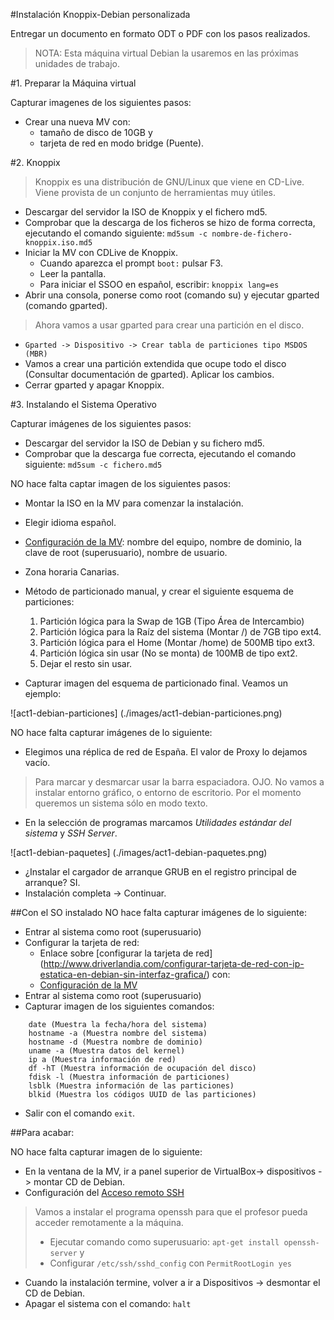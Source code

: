 
#Instalación Knoppix-Debian personalizada

Entregar un documento en formato ODT o PDF con los pasos realizados.

> NOTA:
> Esta máquina virtual Debian la usaremos en las próximas unidades de trabajo.

#1. Preparar la Máquina virtual

Capturar imagenes de los siguientes pasos:
* Crear una nueva MV con:
    * tamaño de disco de 10GB y
    * tarjeta de red en modo bridge (Puente).

#2. Knoppix

> Knoppix es una distribución de GNU/Linux que viene en CD-Live.
> Viene provista de un conjunto de herramientas muy útiles.

* Descargar del servidor la ISO de Knoppix y el fichero md5.
* Comprobar que la descarga de los ficheros se hizo de forma correcta, ejecutando el comando siguiente: `md5sum -c nombre-de-fichero-knoppix.iso.md5`
* Iniciar la MV con CDLive de Knoppix.
    * Cuando aparezca el prompt `boot:` pulsar F3.
    * Leer la pantalla.
    * Para iniciar el SSOO en español, escribir: `knoppix lang=es`
* Abrir una consola, ponerse como root (comando su) y ejecutar gparted (comando gparted).

>Ahora vamos a usar gparted para crear una partición en el disco.

* `Gparted -> Dispositivo -> Crear tabla de particiones tipo MSDOS (MBR)`
* Vamos a crear una partición extendida que ocupe todo el disco (Consultar documentación de gparted). Aplicar los cambios.
* Cerrar gparted y apagar Knoppix.

#3. Instalando el Sistema Operativo

Capturar imágenes de los siguientes pasos:
* Descargar del servidor la ISO de Debian y su fichero md5.
* Comprobar que la descarga fue correcta, ejecutando el comando siguiente: `md5sum -c fichero.md5`

NO hace falta captar imagen de los siguientes pasos:
* Montar la ISO en la MV para comenzar la instalación.
* Elegir idioma español.
* [Configuración de la MV](../../../global/configuracion-aula109.md):
nombre del equipo, nombre de dominio, la clave de root (superusuario),
nombre de usuario.
* Zona horaria Canarias.

* Método de particionado manual, y crear el siguiente esquema de particiones:
    1. Partición lógica para la Swap de 1GB (Tipo Área de Intercambio)
    1. Partición lógica para la Raíz del sistema (Montar /) de 7GB tipo ext4.
    1. Partición lógica para el Home (Montar /home) de 500MB tipo ext3.
    1. Partición lógica sin usar (No se monta) de 100MB de tipo ext2.
    1. Dejar el resto sin usar.
* Capturar imagen del esquema de particionado final. Veamos un ejemplo:

![act1-debian-particiones] (./images/act1-debian-particiones.png)

NO hace falta capturar imágenes de lo siguiente:
* Elegimos una réplica de red de España. El valor de Proxy lo dejamos vacío.

> Para marcar y desmarcar usar la barra espaciadora. OJO. No vamos a instalar entorno gráfico, o entorno de escritorio.
> Por el momento queremos un sistema sólo en modo texto.

* En la selección de programas marcamos *Utilidades estándar del sistema* y *SSH Server*.

![act1-debian-paquetes] (./images/act1-debian-paquetes.png)

* ¿Instalar el cargador de arranque GRUB en el registro principal de arranque? SI.
* Instalación completa -> Continuar.

##Con el SO instalado
NO hace falta capturar imágenes de lo siguiente:
* Entrar al sistema como root (superusuario)
* Configurar la tarjeta de red:
    * Enlace sobre [configurar la tarjeta de red]
(http://www.driverlandia.com/configurar-tarjeta-de-red-con-ip-estatica-en-debian-sin-interfaz-grafica/) con:
    * [Configuración de la MV](../../../global/configuracion-aula109.md)
* Entrar al sistema como root (superusuario)
* Capturar imagen de los siguientes comandos:
```
    date (Muestra la fecha/hora del sistema)
    hostname -a (Muestra nombre del sistema)
    hostname -d (Muestra nombre de dominio)
    uname -a (Muestra datos del kernel)
    ip a (Muestra información de red)
    df -hT (Muestra información de ocupación del disco)
    fdisk -l (Muestra información de particiones)
    lsblk (Muestra información de las particiones)
    blkid (Muestra los códigos UUID de las particiones)
```
* Salir con el comando `exit`.

##Para acabar:

NO hace falta capturar imagen de lo siguiente:
* En la ventana de la MV, ir a panel superior de VirtualBox-> dispositivos -> montar CD de Debian.
* Configuración del [Acceso remoto SSH](../../../global/acceso-remoto.md)

> Vamos a instalar el programa openssh para que el profesor pueda acceder remotamente a la máquina.
> * Ejecutar comando como superusuario: `apt-get install openssh-server` y
> * Configurar `/etc/ssh/sshd_config` con `PermitRootLogin yes`

* Cuando la instalación termine, volver a ir a Dispositivos -> desmontar el CD de Debian.
* Apagar el sistema con el comando: `halt`
